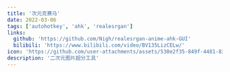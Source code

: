 ```yaml
---
title: '次元克赛马'
date: 2022-03-06
tags: ['autohotkey', 'ahk', 'realesrgan']
links:
  github: 'https://github.com/Nigh/realesrgan-anime-ahk-GUI'
  bilibili: 'https://www.bilibili.com/video/BV135LizCELw/'
icon: 'https://github.com/user-attachments/assets/530e2f35-849f-4481-83cf-07e5a021ed41'
description: '二次元图片超分工具'
---
```

